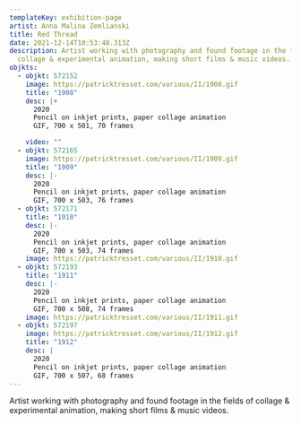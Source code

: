 ```yaml
---
templateKey: exhibition-page
artist: Anna Malina Zemlianski
title: Red Thread
date: 2021-12-14T10:53:48.313Z
description: Artist working with photography and found footage in the fields of
  collage & experimental animation, making short films & music videos.
objkts:
  - objkt: 572152
    image: https://patricktresset.com/various/II/1908.gif
    title: "1908"
    desc: |+
      2020
      Pencil on inkjet prints, paper collage animation
      GIF, 700 x 501, 70 frames

    video: ""
  - objkt: 572165
    image: https://patricktresset.com/various/II/1909.gif
    title: "1909"
    desc: |-
      2020
      Pencil on inkjet prints, paper collage animation
      GIF, 700 x 503, 76 frames
  - objkt: 572171
    title: "1910"
    desc: |-
      2020
      Pencil on inkjet prints, paper collage animation
      GIF, 700 x 503, 74 frames
    image: https://patricktresset.com/various/II/1910.gif
  - objkt: 572193
    title: "1911"
    desc: |-
      2020
      Pencil on inkjet prints, paper collage animation
      GIF, 700 x 508, 74 frames
    image: https://patricktresset.com/various/II/1911.gif
  - objkt: 572197
    image: https://patricktresset.com/various/II/1912.gif
    title: "1912"
    desc: |
      2020
      Pencil on inkjet prints, paper collage animation
      GIF, 700 x 507, 68 frames
---
```

Artist working with photography and found footage in the fields of collage & experimental animation, making short films & music videos.